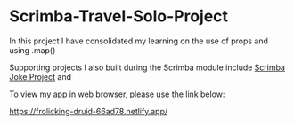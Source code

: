 # Scrimba-Travel-Solo-Project

In this project I have consolidated my learning on the use of props and using .map()

Supporting projects I also built during the Scrimba module include [Scrimba Joke Project](https://github.com/S0PHI3K/Scrimba-Joke-Project) and []()

To view my app in web browser, please use the link below:

https://frolicking-druid-66ad78.netlify.app/
